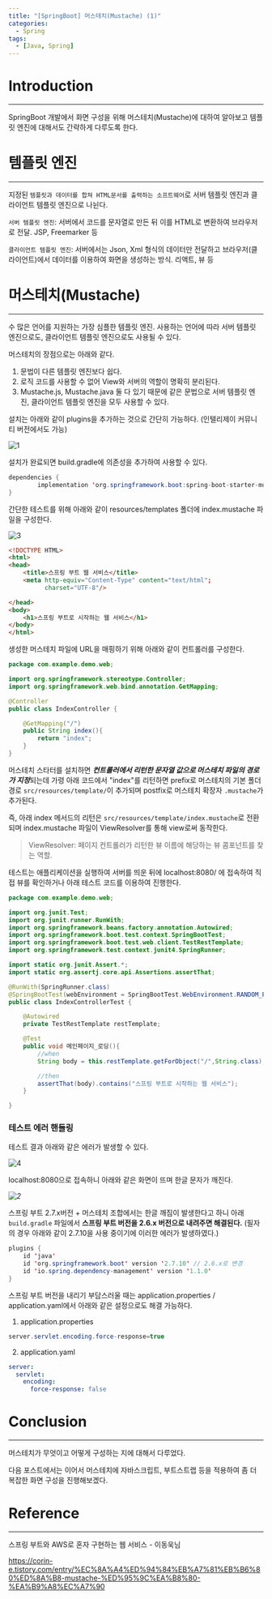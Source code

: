 ```yaml
---
title: "[SpringBoot] 머스테치(Mustache) (1)"
categories:
  - Spring
tags:
  - [Java, Spring]
---
```




# Introduction

---

SpringBoot 개발에서 화면 구성을 위해 머스테치(Mustache)에 대하여 알아보고 템플릿 엔진에 대해서도 간략하게 다루도록 한다.



# 템플릿 엔진

---

지정된 ```템플릿과 데이터를 합쳐 HTML문서를 출력하는 소프트웨어```로 서버 템플릿 엔진과 클라이언트 템플릿 엔진으로 나뉜다.

`서버 템플릿 엔진`: 서버에서 코드를 문자열로 만든 뒤 이를 HTML로 변환하여 브라우저로 전달. JSP, Freemarker 등

`클라이언트 템플릿 엔진`: 서버에서는 Json, Xml 형식의 데이터만 전달하고 브라우저(클라이언트)에서 데이터를 이용하여 화면을 생성하는 방식. 리액트, 뷰 등



# 머스테치(Mustache)

---

수 많은 언어를 지원하는 가장 심플한 템플릿 엔진. 사용하는 언어에 따라 서버 템플릿 엔진으로도, 클라이언트 템플릿 엔진으로도 사용될 수 있다.

머스테치의 장점으로는 아래와 같다.

1. 문법이 다른 템플릿 엔진보다 쉽다.
2. 로직 코드를 사용할 수 없어 View와 서버의 역할이 명확히 분리된다.
3. Mustache.js, Mustache.java 둘 다 있기 때문에 같은 문법으로 서버 템플릿 엔진, 클라이언트 템플릿 엔진을 모두 사용할 수 있다.

설치는 아래와 같이 plugins을 추가하는 것으로 간단히 가능하다. (인텔리제이 커뮤니티 버전에서도 가능)

![1](../../assets/images/04-14-mustache/1.png)

설치가 완료되면 build.gradle에 의존성을 추가하여 사용할 수 있다.

```java
dependencies {
		implementation 'org.springframework.boot:spring-boot-starter-mustache'
}
```



간단한 테스트를 위해 아래와 같이 resources/templates 폴더에 index.mustache 파일을 구성한다.

![3](../../assets/images/04-14-mustache/3.png)

```html
<!DOCTYPE HTML>
<html>
<head>
    <title>스프링 부트 웹 서비스</title>
    <meta http-equiv="Content-Type" content="text/html";
          charset="UTF-8"/>

</head>
<body>
    <h1>스프링 부트로 시작하는 웹 서비스</h1>
</body>
</html>
```



생성한 머스테치 파일에 URL을 매핑하기 위해 아래와 같이 컨트롤러를 구성한다.

```java
package com.example.demo.web;

import org.springframework.stereotype.Controller;
import org.springframework.web.bind.annotation.GetMapping;

@Controller
public class IndexController {

    @GetMapping("/")
    public String index(){
        return "index";
    }
}

```

머스테치 스타터를 설치하면 ***컨트롤러에서 리턴한 문자열 값으로 머스테치 파일의 경로가 지정***되는데 가령 아래 코드에서 "index"를 리턴하면 prefix로 머스테치의 기본 폴더 경로 `src/resources/template/`이 추가되며 postfix로 머스테치 확장자 `.mustache`가 추가된다. 

즉, 아래 index 메서드의 리턴은 `src/resources/template/index.mustache`로 전환되며 index.mustache 파일이 ViewResolver를 통해 view로써 동작한다.

> ViewResolver: 페이지 컨트롤러가 리턴한 뷰 이름에 해당하는 뷰 콤포넌트를 찾는 역할.



 테스트는 애플리케이션을 실행하여 서버를 띄운 뒤에 localhost:8080/ 에 접속하여 직접 뷰를 확인하거나 아래 테스트 코드를 이용하여 진행한다.

```java
package com.example.demo.web;

import org.junit.Test;
import org.junit.runner.RunWith;
import org.springframework.beans.factory.annotation.Autowired;
import org.springframework.boot.test.context.SpringBootTest;
import org.springframework.boot.test.web.client.TestRestTemplate;
import org.springframework.test.context.junit4.SpringRunner;

import static org.junit.Assert.*;
import static org.assertj.core.api.Assertions.assertThat;

@RunWith(SpringRunner.class)
@SpringBootTest(webEnvironment = SpringBootTest.WebEnvironment.RANDOM_PORT)
public class IndexControllerTest {

    @Autowired
    private TestRestTemplate restTemplate;

    @Test
    public void 메인페이지_로딩(){
        //when
        String body = this.restTemplate.getForObject("/",String.class);;

        //then
        assertThat(body).contains("스프링 부트로 시작하는 웹 서비스");
    }

}
```



### 테스트 에러 핸들링

테스트 결과 아래와 같은 에러가 발생할 수 있다.

![4](../../assets/images/04-14-mustache/4.png)

localhost:8080으로 접속하니 아래와 같은 화면이 뜨며 한글 문자가 깨진다.

*![2](../../assets/images/04-14-mustache/2.png)*



스프링 부트 2.7.x버전 + 머스테치 조합에서는 한글 깨짐이 발생한다고 하니 아래 `build.gradle` 파일에서 **스프링 부트 버전을 2.6.x 버전으로 내려주면 해결된다.** (필자의 경우 아래와 같이 2.7.10을 사용 중이기에 이러한 에러가 발생하였다.)

```java
plugins {
    id 'java'
    id 'org.springframework.boot' version '2.7.10' // 2.6.x로 변경
    id 'io.spring.dependency-management' version '1.1.0'
}
```



스프링 부트 버전을 내리기 부담스러울 때는 application.properties / application.yaml에서 아래와 같은 설정으로도 해결 가능하다.

1. application.properties

```java
server.servlet.encoding.force-response=true
```

2. application.yaml

```yaml
server:
  servlet:
    encoding:
      force-response: false
```

# Conclusion

---

머스테치가 무엇이고 어떻게 구성하는 지에 대해서 다루었다.

다음 포스트에서는 이어서 머스테치에 자바스크립트, 부트스트랩 등을 적용하여 좀 더 복잡한 화면 구성을 진행해보겠다.

# Reference

---

스프링 부트와 AWS로 혼자 구현하는 웹 서비스 - 이동욱님

https://corin-e.tistory.com/entry/%EC%8A%A4%ED%94%84%EB%A7%81%EB%B6%80%ED%8A%B8-mustache-%ED%95%9C%EA%B8%80-%EA%B9%A8%EC%A7%90
